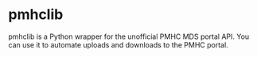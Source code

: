# pmhclib

pmhclib is a Python wrapper for the unofficial PMHC MDS portal API. You
can use it to automate uploads and downloads to the PMHC portal.
